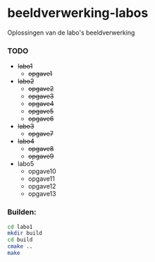 beeldverwerking-labos
=====================

Oplossingen van de labo's beeldverwerking

### TODO

- ~~labo1~~
  - ~~opgave1~~
- ~~labo2~~
  - ~~opgave2~~
  - ~~opgave3~~
  - ~~opgave4~~
  - ~~opgave5~~
  - ~~opgave6~~
- ~~labo3~~
  - ~~opgave7~~
- ~~labo4~~
  - ~~opgave8~~
  - ~~opgave9~~
- labo5
  - opgave10
  - opgave11
  - opgave12
  - opgave13

### Builden:

```bash
cd labo1
mkdir build
cd build
cmake ..
make
```
